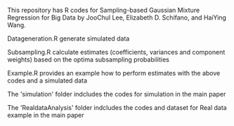 This repository has R codes for Sampling-based Gaussian Mixture Regression for Big Data by JooChul Lee, Elizabeth D. Schifano, and HaiYing Wang.

Datageneration.R generate simulated data

Subsampling.R calculate estimates (coefficients, variances and component weights) based on the optima subsampling probabilities

Example.R provides an example how to perform estimates with the above codes and a simulated data

The 'simulation' folder indcludes the codes for simulation in the main paper

The 'RealdataAnalysis' folder indcludes the codes and dataset for Real data example in the main paper
